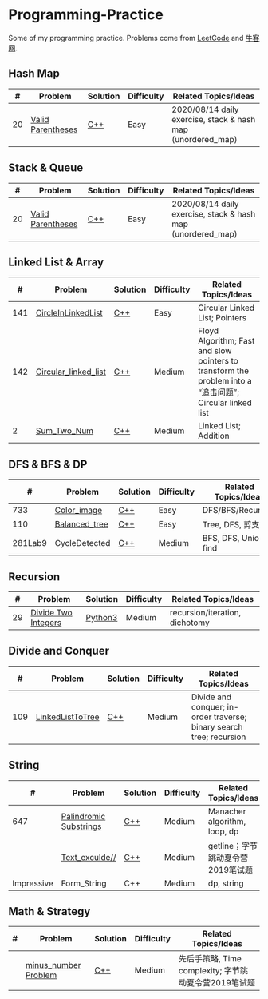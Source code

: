 # Programming-Practice

Some of my programming practice. Problems come from [LeetCode](https://leetcode-cn.com/problemset/all/) and [牛客网](https://www.nowcoder.com/).

## Hash Map

| #    | Problem                                                      | Solution                                                     | Difficulty | Related Topics/Ideas                                        |
| ---- | ------------------------------------------------------------ | ------------------------------------------------------------ | ---------- | ----------------------------------------------------------- |
| 20   | [Valid Parentheses](https://leetcode.com/problems/valid-parentheses/description/) | [C++](https://github.com/HoningJade/Programming-Practice/blob/master/Leecode/Easy/Bracket_stack.md) | Easy       | 2020/08/14 daily exercise, stack & hash map (unordered_map) |



## Stack & Queue

| #    | Problem                                                      | Solution                                                     | Difficulty | Related Topics/Ideas                                        |
| ---- | ------------------------------------------------------------ | ------------------------------------------------------------ | ---------- | ----------------------------------------------------------- |
| 20   | [Valid Parentheses](https://leetcode.com/problems/valid-parentheses/description/) | [C++](https://github.com/HoningJade/Programming-Practice/blob/master/Leecode/Easy/Bracket_stack.md) | Easy       | 2020/08/14 daily exercise, stack & hash map (unordered_map) |



## Linked List & Array

| #    | Problem                                                      | Solution                                                     | Difficulty | Related Topics/Ideas                                         |
| ---- | ------------------------------------------------------------ | ------------------------------------------------------------ | ---------- | ------------------------------------------------------------ |
| 141  | [CircleInLinkedList](https://leetcode-cn.com/problems/linked-list-cycle/) | [C++](https://github.com/HoningJade/Programming-Practice/blob/master/Leecode/Easy/circularLinkedList.md) | Easy       | Circular Linked List; Pointers                               |
| 142  | [Circular_linked_list](https://leetcode-cn.com/problems/linked-list-cycle-ii/) | [C++](https://github.com/HoningJade/Programming-Practice/blob/master/Leecode/Medium/Circular_linked_list.md) | Medium     | Floyd Algorithm; Fast and slow pointers to transform the problem into a “追击问题”; Circular linked list |
| 2    | [Sum_Two_Num](https://leetcode-cn.com/problems/add-two-numbers/) | [C++](https://github.com/HoningJade/Programming-Practice/blob/master/Leecode/Medium/2_AddTwoNumbers.md) | Medium     | Linked List; Addition                                        |



## DFS & BFS & DP

| #       | Problem                                                      | Solution                                                     | Difficulty | Related Topics/Ideas |
| ------- | ------------------------------------------------------------ | ------------------------------------------------------------ | ---------- | -------------------- |
| 733     | [Color_image](https://leetcode-cn.com/problems/flood-fill/)  | [C++](https://github.com/HoningJade/Programming-Practice/blob/master/Leecode/Easy/733_colorImage.md) | Easy       | DFS/BFS/Recursion    |
| 110     | [Balanced_tree](https://leetcode-cn.com/problems/balanced-binary-tree/) | [C++](https://github.com/HoningJade/Programming-Practice/blob/master/Leecode/Easy/110_Balanced_tree.md) | Easy       | Tree, DFS, 剪支      |
| 281Lab9 | CycleDetected                                                | [C++](https://github.com/HoningJade/Programming-Practice/blob/master/others/cycleDeteced.pdf) | Medium     | BFS, DFS, Union find |





## Recursion

| #    | Problem                                                      | Solution                                                     | Difficulty | Related Topics/Ideas |
| ---- | ------------------------------------------------------------ | ------------------------------------------------------------ | ---------- | -------------------- |
| 29   | [Divide Two Integers](https://leetcode-cn.com/problems/divide-two-integers/) | [Python3](https://github.com/HoningJade/Programming-Practice/blob/master/Leecode/Medium/29_Divide%20Two%20Integers.md) | Medium     | recursion/iteration, dichotomy |





## Divide and Conquer

| #    | Problem                                                      | Solution                                                     | Difficulty | Related Topics/Ideas                                         |
| ---- | ------------------------------------------------------------ | ------------------------------------------------------------ | ---------- | ------------------------------------------------------------ |
| 109  | [LinkedListToTree](https://leetcode-cn.com/problems/convert-sorted-list-to-binary-search-tree/) | [C++](https://github.com/HoningJade/Programming-Practice/blob/master/Leecode/Medium/109_linkedListToTree.md) | Medium     | Divide and conquer; in-order traverse; binary search tree; recursion |



## String

| #          | Problem                                                      | Solution                                                     | Difficulty | Related Topics/Ideas              |
| ---------- | ------------------------------------------------------------ | ------------------------------------------------------------ | ---------- | --------------------------------- |
| 647        | [Palindromic Substrings](https://leetcode-cn.com/problems/palindromic-substrings/) | [C++](https://github.com/HoningJade/Programming-Practice/blob/master/Leecode/Medium/647_huiwenSubstr.md) | Medium     | Manacher algorithm, loop, dp      |
|            | [Text_exculde//](https://www.nowcoder.com/)                  | [C++]([https://github.com/HoningJade/Programming-Practice/blob/master/%E7%89%9B%E5%AE%A2%E7%BD%91/textExclude_Zijie.cpp](https://github.com/HoningJade/Programming-Practice/blob/master/牛客网/textExclude_Zijie.cpp)) | Medium     | getline；字节跳动夏令营2019笔试题 |
| Impressive | Form_String                                                  | C++ | Medium     | dp, string                        |



## Math & Strategy

| #    | Problem                                           | Solution                                                     | Difficulty | Related Topics/Ideas                                  |
| ---- | ------------------------------------------------- | ------------------------------------------------------------ | ---------- | ----------------------------------------------------- |
|      | [minus_number Problem](https://www.nowcoder.com/) | [C++]([https://github.com/HoningJade/Programming-Practice/blob/master/%E7%89%9B%E5%AE%A2%E7%BD%91/numMinus_ZiJie.cpp](https://github.com/HoningJade/Programming-Practice/blob/master/牛客网/numMinus_ZiJie.cpp)) | Medium     | 先后手策略, Time complexity; 字节跳动夏令营2019笔试题 |
